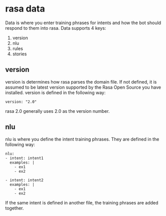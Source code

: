# rasa data

Data is where you enter training phrases for intents and how the bot should respond to them into rasa. Data supports 4 keys:

1. version
2. nlu
3. rules
4. stories

## version

version is determines how rasa parses the domain file. If not defined, it is assumed to be latest version supported by the Rasa Open Source you have installed. version is defined in the following way:

```
version: "2.0"
```

rasa 2.0 generally uses 2.0 as the version number.

## nlu

nlu is where you define the intent training phrases. They are defined in the following way:

```
nlu:
- intent: intent1
  examples: |
    - ex1
    - ex2

- intent: intent2
  examples: |
    - ex1
    - ex2
```

If the same intent is defined in another file, the training phrases are added together.
